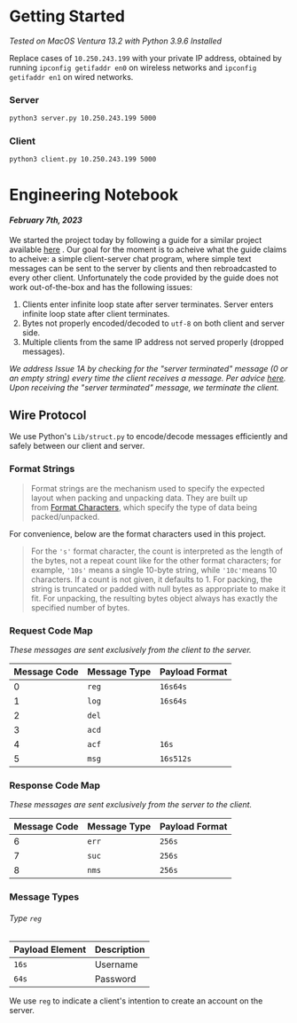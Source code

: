 # Getting Started
*Tested on MacOS Ventura 13.2 with Python 3.9.6 Installed*

Replace cases of `10.250.243.199` with your private IP address, obtained by running `ipconfig getifaddr en0` on wireless networks and `ipconfig getifaddr en1` on wired networks.

### Server
```bash
python3 server.py 10.250.243.199 5000
```

### Client
```bash
python3 client.py 10.250.243.199 5000
```

# Engineering Notebook
#### *February 7th, 2023*
We started the project today by following a guide for a similar project available [here](https://www.geeksforgeeks.org/simple-chat-room-using-python/) . Our goal for the moment is to acheive what the guide claims to acheive: a simple client-server chat program, where simple text messages can be sent to the server by clients and then rebroadcasted to every other client. Unfortunately the code provided by the guide does not work out-of-the-box and has the following issues:
1. Clients enter infinite loop state after server terminates. Server enters infinite loop state after client terminates.
2. Bytes not properly encoded/decoded to `utf-8` on both client and server side.
3. Multiple clients from the same IP address not served properly (dropped messages).

*We address Issue 1A by checking for the "server terminated" message (0 or an empty string) every time the client receives a message. Per advice [here](https://stackoverflow.com/questions/19795529/python-troubles-controlling-dead-sockets-through-select). Upon receiving the "server terminated" message, we terminate the client.*

## Wire Protocol

We use Python's `Lib/struct.py` to encode/decode messages efficiently and safely between our client and server. 

### Format Strings

> Format strings are the mechanism used to specify the expected layout when packing and unpacking data. They are built up from [Format Characters](https://docs.python.org/3.7/library/struct.html#format-characters), which specify the type of data being packed/unpacked.

For convenience, below are the format characters used in this project.


> For the `'s'` format character, the count is interpreted as the length of the bytes, not a repeat count like for the other format characters; for example, `'10s'` means a single 10-byte string, while `'10c'`means 10 characters. If a count is not given, it defaults to 1. For packing, the string is truncated or padded with null bytes as appropriate to make it fit. For unpacking, the resulting bytes object always has exactly the specified number of bytes. 

### Request Code Map
*These messages are sent exclusively from the client to the server.*

Message Code | Message Type | Payload Format
------------ | ------------ | ------------ 
0 | `reg` | `16s64s`
1 | `log` | `16s64s`
2 | `del` | 
3 | `acd` | 
4 | `acf` | `16s`
5 | `msg` | `16s512s`

### Response Code Map
*These messages are sent exclusively from the server to the client.*

Message Code | Message Type | Payload Format
------------ | ------------ | ------------ 
6 | `err` | `256s`
7 | `suc` | `256s`
8 | `nms` | `256s`

### Message Types

###### Type `reg`

Payload Element | Description
------------ | ------------
`16s` | Username
`64s` | Password

We use `reg` to indicate a client's intention to create an account on the server.